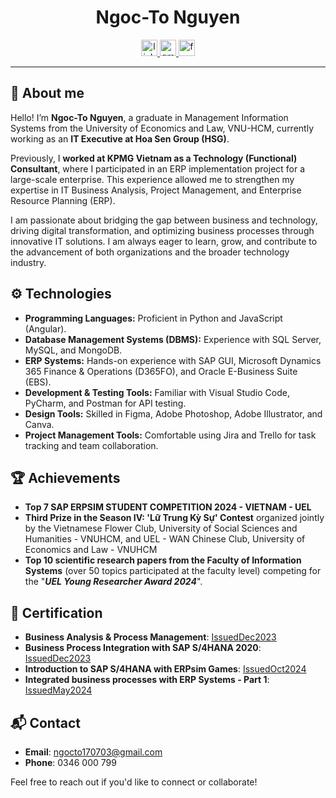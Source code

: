 <div align="center">
  <h1>Ngoc-To Nguyen</h1> 

  <!-- LinkedIn Icon -->
  <a href="https://www.linkedin.com/in/nguyenthingocto/" target="_blank">
      <img src="https://img.shields.io/badge/LinkedIn-0077B5?style=for-the-badge&logo=linkedin&logoColor=white" alt="linkedin" style="margin-bottom: 0px;" height="26"/>
  </a> 
  <!-- Gmail Icon -->
  <a href="mailto:ngocto170703@gmail.com" target="_blank">
      <img src="https://img.shields.io/badge/Gmail-D14836?style=for-the-badge&logo=gmail&logoColor=white" alt="gmail" style="margin-bottom: 0px;" height="26"/>
  </a>
  <!-- Facebook Icon -->
  <a href="https://www.facebook.com/d4cm3r" target="_blank">
      <img src="https://img.shields.io/badge/Facebook-1877F2?style=for-the-badge&logo=facebook&logoColor=white" alt="facebook" style="margin-bottom: 0px;" height="26"/>
  </a>
</div>

<hr>

## 💬 About me
Hello! I’m **Ngoc-To Nguyen**, a graduate in Management Information Systems from the University of Economics and Law, VNU-HCM, currently working as an **IT Executive at Hoa Sen Group (HSG)**.

Previously, I **worked at KPMG Vietnam as a Technology (Functional) Consultant**, where I participated in an ERP implementation project for a large-scale enterprise. This experience allowed me to strengthen my expertise in IT Business Analysis, Project Management, and Enterprise Resource Planning (ERP).

I am passionate about bridging the gap between business and technology, driving digital transformation, and optimizing business processes through innovative IT solutions. I am always eager to learn, grow, and contribute to the advancement of both organizations and the broader technology industry.


## ⚙️ Technologies
- **Programming Languages:** Proficient in Python and JavaScript (Angular).
- **Database Management Systems (DBMS):** Experience with SQL Server, MySQL, and MongoDB.
- **ERP Systems:** Hands-on experience with SAP GUI, Microsoft Dynamics 365 Finance & Operations (D365FO), and Oracle E-Business Suite (EBS).
- **Development & Testing Tools:** Familiar with Visual Studio Code, PyCharm, and Postman for API testing.
- **Design Tools:** Skilled in Figma, Adobe Photoshop, Adobe Illustrator, and Canva.
- **Project Management Tools:** Comfortable using Jira and Trello for task tracking and team collaboration.

## 🏆 Achievements
- **Top 7 SAP ERPSIM STUDENT COMPETITION 2024 - VIETNAM - UEL**
- **Third Prize in the Season IV: 'Lữ Trung Kỳ Sự' Contest** organized jointly by the Vietnamese Flower Club, University of Social Sciences and Humanities - VNUHCM, and UEL - WAN Chinese Club, University of Economics and Law - VNUHCM
- **Top 10 scientific research papers from the Faculty of Information Systems** (over 50 topics participated at the faculty level) competing for the "_**UEL Young Researcher Award 2024**_".

## 📜 Certification
- **Business Analysis & Process Management**: [IssuedDec2023](https://www.coursera.org/account/accomplishments/certificate/KYKVR27URZXL)
- **Business Process Integration with SAP S/4HANA 2020**: [IssuedDec2023](https://www.credly.com/badges/d39f0919-b1f1-430d-85b0-60a4d98b054c/public_url)
- **Introduction to SAP S/4HANA with ERPsim Games**: [IssuedOct2024](https://drive.google.com/file/d/1xFfyYoDvLtITeVG9x2QFofvBsN8Sc7so/view?usp=sharing)
- **Integrated business processes with ERP Systems - Part 1**: [IssuedMay2024](https://drive.google.com/file/d/1BMl1-Z7M4mJZ6o8Y-iE09_3NG97Fyf3p/view?usp=sharing)

## 📬 Contact
- **Email**: [ngocto170703@gmail.com](mailto:ngocto170703@gmail.com)
- **Phone**: 0346 000 799

Feel free to reach out if you'd like to connect or collaborate!
